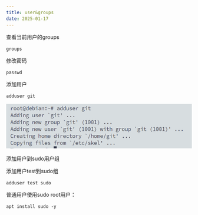 ```yaml
---
title: user&groups
date: 2025-01-17
---
```

查看当前用户的groups

```shell
groups
```

修改密码

```
passwd
```


添加用户

```
adduser git
```

![](https://raw.githubusercontent.com/InsHomePgup/pic_go_img/main/blog/20250117104648584.png)

添加用户到sudo用户组

添加用户test到sudo组
```
adduser test sudo
```

普通用户使用sudo
root用户：
```
apt install sudo -y
```